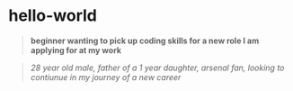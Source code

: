 # hello-world
>**beginner wanting to pick up coding skills for a new role I am applying for at my work** 

>*28 year old male, father of a 1 year daughter, arsenal fan, looking to contiunue in my journey of a new career*
